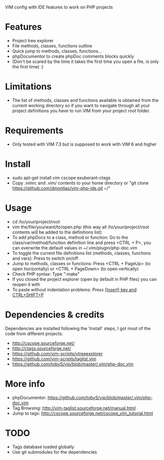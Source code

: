 VIM config with IDE features to work on PHP projects

Features
========
* Project tree explorer
* File methods, classes, functions outline
* Quick jump to methods, classes, functions...
* phpDocumentor to create phpDoc comments blocks quickly
* (Don't be scared by the time it takes the first time you open a file, is only the first time) :)

Limitations
===========
* The list of methods, classes and functions available is obtained from the current working directory so if you want to navigate through all your project definitions you have to run VIM from your project root folder.

Requirements
============
* Only tested with VIM 7.3 but is supposed to work with VIM 6 and higher

Install
=======
* sudo apt-get install vim cscope exuberant-ctags
* Copy .vimrc and .vim/ contents to your home directory or "git clone https://github.com/dmonllao/vim-php-ide.git ~/"

Usage
=====
* cd /to/your/project/root
* vim the/file/you/want/to/open.php  (this way all /to/your/project/root contents will be added to the definitions list)
* To add phpDocs to a class, method or function: Go to the class/var/method/function definition line and press <CTRL + P>, you can overwrite the default values in ~/.vim/plugin/php-doc.vim
* To toggle the current file definitions list (methods, classes, functions and vars): Press <F8> to switch on/off
* Jump to methods, classes or functions: Press <CTRL + PageUp> (to open horizontally) or <CTRL + PageDown> (to open vertically)
* Check PHP syntax: Type ":make"
* If you closed the project explorer (open by default in PHP files) you can reopen it with <F9>
* To paste without indentation problems: Press <Ins> (Insert) key and CTRL+SHIFT+P

Dependencies & credits
======================

Dependencies are installed following the 'Install' steps, I got most of the code from different projects:
* http://cscope.sourceforge.net/
* http://ctags.sourceforge.net/
* https://github.com/vim-scripts/vtreeexplorer
* https://github.com/vim-scripts/taglist.vim
* https://github.com/tobyS/vip/blob/master/.vim/php-doc.vim

More info
=========
* phpDocumentor: https://github.com/tobyS/vip/blob/master/.vim/php-doc.vim
* Tag Browsing: http://vim-taglist.sourceforge.net/manual.html
* Jump to tags: http://cscope.sourceforge.net/cscope_vim_tutorial.html

TODO
====
* Tags database loaded globally
* Use git submodules for the dependencies
